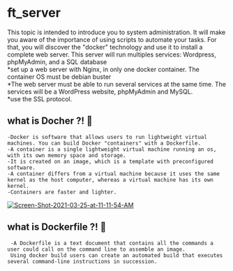 # ft_server
This topic is intended to introduce you to system administration. It will make you aware of the importance of using scripts to automate your tasks. For that, you will discover the "docker" technology and use it to install a complete web server. This server will run multiples services: Wordpress, phpMyAdmin, and a SQL database
<br>*set up a web server with Nginx, in only one docker container. The
container OS must be debian buster
<br>*The web server must be able to run several services at the same time. The services
will be a WordPress website, phpMyAdmin and MySQL.
<br>*use the SSL protocol.

 ## what is Docher ?! :whale:
 
    -Docker is software that allows users to run lightweight virtual machines. You can build Docker "containers" with a Dockerfile.
    -A container is a single lightweight virtual machine running an os, with its own memory space and storage. 
    -It is created on an image, which is a template with preconfigured software. 
    -A container differs from a virtual machine because it uses the same kernel as the host computer, whereas a virtual machine has its own kernel. 
    -Containers are faster and lighter.
  
 <a href="https://ibb.co/6bwtyRj"><img src="https://i.ibb.co/2PhMF7G/Screen-Shot-2021-03-25-at-11-11-54-AM.png" alt="Screen-Shot-2021-03-25-at-11-11-54-AM" border="0"></a>

## what is Dockerfile ?! :scroll:	

     -A Dockerfile is a text document that contains all the commands a user could call on the command line to assemble an image. 
     Using docker build users can create an automated build that executes several command-line instructions in succession.
